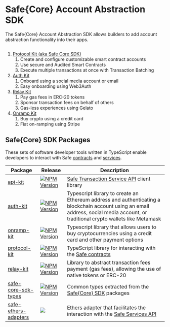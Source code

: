 # Safe{Core} Account Abstraction SDK

The Safe{Core} Account Abstraction SDK allows builders to add account abstraction functionality into their apps.

<figure><img src="../../../.gitbook/assets/MAIN_CHIP_V3_00240.png" alt=""><figcaption></figcaption></figure>

1. [Protocol Kit (aka Safe Core SDK)](protocol-kit/)
   1. Create and configure customizable smart contract accounts
   2. Use secure and Audited Smart Contracts
   3. Execute multiple transactions at once with Transaction Batching
2. [Auth Kit](auth-kit.md)
   1. Onboard using a social media account or email
   2. Easy onboarding using Web3Auth
3. [Relay Kit](relay-kit.md)
   1. Pay gas fees in ERC-20 tokens
   2. Sponsor transaction fees on behalf of others
   3. Gas-less experiences using Gelato
4. [Onramp Kit](onramp-kit.md)
   1. Buy crypto using a credit card
   2. Fiat on-ramping using Stripe


## Safe{Core} SDK Packages

These sets of software developer tools written in TypeScript enable developers to interact with Safe [contracts](https://github.com/safe-global/safe-contracts) and [services](https://github.com/safe-global/safe-transaction-service).

| Package | Release | Description                                                                                                                                                                                |
| --------------------------------------------------------------------------------------------------------------------------------------------------------------- | ------------------------------------------------------------------------------------------------------------------------------------------------------------------------------------------------------------------------------------------------------------------------------------------------------------ | ------------------------------------------------------------------------------------------------------------------------------------------------------------------------------------------ |
| ​​[api-kit](https://github.com/safe-global/safe-core-sdk/tree/main/packages/api-kit)                                | ​​[​![NPM Version](https://badge.fury.io/js/%40safe-global%2Fapi-kit.svg)​](https://badge.fury.io/js/%40safe-global%2Fapi-kit)​​           | [Safe Transaction Service API](https://github.com/safe-global/safe-transaction-service) client library                                                                            |
| [auth-kit](https://github.com/safe-global/safe-core-sdk/tree/main/packages/auth-kit)                              | ​​​[​![NPM Version](https://badge.fury.io/js/%40safe-global%2Fauth-kit.svg)​](https://badge.fury.io/js/%40safe-global%2Fauth-kit)​         | Typescript library to create an Ethereum address and authenticating a blockchain account using an email address, social media account, or traditional crypto wallets like Metamask        |
| [onramp-kit](https://github.com/safe-global/safe-core-sdk/tree/main/packages/onramp-kit)                          | ​​​[​![NPM Version](https://badge.fury.io/js/%40safe-global%2Fonramp-kit.svg)​](https://badge.fury.io/js/%40safe-global%2Fonramp-kit)​     | Typescript library that allows users to buy cryptocurrencies using a credit card and other payment options                                                                               |
| [protocol-kit](https://github.com/safe-global/safe-core-sdk/tree/main/packages/protocol-kit)                      | ​​​[​![NPM Version](https://badge.fury.io/js/%40safe-global%2Fprotocol-kit.svg)​](https://badge.fury.io/js/%40safe-global%2Fprotocol-kit)​ | TypeScript library for interacting with the [Safe contracts](https://github.com/safe-global/safe-contracts)​​                                                                              |
| [relay-kit](https://github.com/safe-global/safe-core-sdk/tree/main/packages/relay-kit)                            | ​​​[​![NPM Version](https://badge.fury.io/js/%40safe-global%2Frelay-kit.svg)​](https://badge.fury.io/js/%40safe-global%2Frelay-kit)​       | Library to abstract transaction fees payment (gas fees), allowing the use of native tokens or ERC-20​​                                                                                      |
| [safe-core-sdk-types](https://github.com/safe-global/safe-core-sdk/tree/main/packages/safe-core-sdk-types)        | ​​[​![NPM Version](https://badge.fury.io/js/%40safe-global%2Fsafe-core-sdk-types.svg)​](https://badge.fury.io/js/%40safe-global%2Fsafe-core-sdk-types)  | Common types extracted from the [Safe{Core} SDK](https://github.com/safe-global/safe-core-sdk/tree/main/packages) packages​                                                   |
| ​[safe-ethers-adapters](https://github.com/safe-global/safe-core-sdk/tree/main/packages/safe-ethers-adapters)      | ​​[​![](https://camo.githubusercontent.com/62da84e05b7e25aa7458a90df1f07d50689d95dbce8e012cad4f1aa4c60b7fa4/68747470733a2f2f62616467652e667572792e696f2f6a732f253430676e6f7369732e706d253246736166652d6574686572732d61646170746572732e737667)](https://badge.fury.io/js/%40safe-global%2Fsafe-ethers-adapters) | [Ethers](https://docs.ethers.io/v5/single-page/) adapter that facilitates the interaction with the [Safe Services API](https://github.com/safe-global/safe-transaction-service)         |
